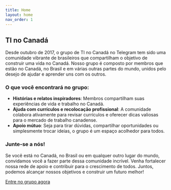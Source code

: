 ```yaml
---
title: Home
layout: home
nav_order: 1
---
```


## TI no Canadá

Desde outubro de 2017, o grupo de TI no Canadá no Telegram tem sido uma comunidade vibrante de brasileiros que compartilham o objetivo de construir uma vida no Canadá. Nosso grupo é composto por membros que estão no Canadá, no Brasil e em várias outras partes do mundo, unidos pelo desejo de ajudar e aprender uns com os outros.

### O que você encontrará no grupo:
- **Histórias e relatos inspiradores**: Membros compartilham suas experiências de vida e trabalho no Canadá.
- **Ajuda com currículos e recolocação profissional**: A comunidade colabora ativamente para revisar currículos e oferecer dicas valiosas para o mercado de trabalho canadense.
- **Apoio mútuo**: Seja para tirar dúvidas, compartilhar oportunidades ou simplesmente trocar ideias, o grupo é um espaço acolhedor para todos.

### Junte-se a nós!
Se você está no Canadá, no Brasil ou em qualquer outro lugar do mundo, convidamos você a fazer parte dessa comunidade incrível. Venha fortalecer nossa rede de apoio e contribuir para o crescimento de todos. Juntos, podemos alcançar nossos objetivos e construir um futuro melhor!

[Entre no grupo agora](https://t.me/tinocanada)